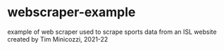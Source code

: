 # webscraper-example
example of web scraper used to scrape sports data from an ISL website
created by Tim Minicozzi, 2021-22
